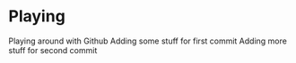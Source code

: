 # Playing
Playing around with Github
Adding some stuff for first commit
Adding more stuff for second commit
